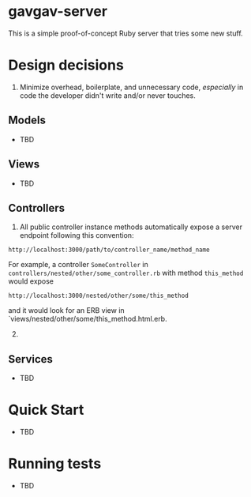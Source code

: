 # gavgav-server

This is a simple proof-of-concept Ruby server that tries some new stuff.

# Design decisions

1. Minimize overhead, boilerplate, and unnecessary code, _especially_ in code the developer didn't write and/or never touches.

## Models

- TBD

## Views

- TBD

## Controllers

1. All public controller instance methods automatically expose a server endpoint following this convention:

  ```
  http://localhost:3000/path/to/controller_name/method_name
  ```

  For example, a controller `SomeController` in `controllers/nested/other/some_controller.rb` with method `this_method` would expose

  ```
  http://localhost:3000/nested/other/some/this_method
  ```

  and it would look for an ERB view in `views/nested/other/some/this_method.html.erb.

2.

## Services

- TBD

# Quick Start

- TBD

# Running tests

- TBD